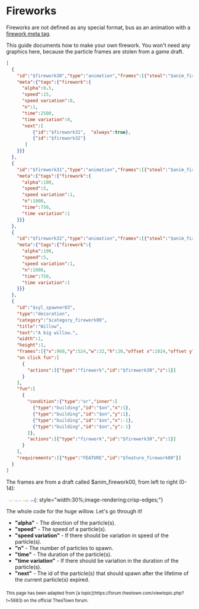 # Fireworks

Fireworks are not defined as any special format, bus as an animation with a [firework meta tag](../attribute-types/meta/tags.md#firework).

This guide documents how to make your own firework. You won't need any graphics here, because the particle frames are stolen from a game draft.

```json
[
  {
    "id":"$firework30","type":"animation","frames":[{"steal":"$anim_firework00","frame":2}],
    "meta":{"tags":{"firework":{
      "alpha":0.5, 
      "speed":15,
      "speed variation":0,
      "n":1,
      "time":2500,
      "time variation":0,
      "next":[
          {"id":"$firework31",  "always":true}, 
          {"id":"$firework32"}
       ]
    }}}
  },
  {
    "id":"$firework31","type":"animation","frames":[{"steal":"$anim_firework00","frame":2}],
    "meta":{"tags":{"firework":{
      "alpha":100, 
      "speed":5,
      "speed variation":1,
      "n":1000,
      "time":750,
      "time variation":1
    }}}
  },
  {
    "id":"$firework32","type":"animation","frames":[{"steal":"$anim_firework00","frame":3}],
    "meta":{"tags":{"firework":{
      "alpha":100, 
      "speed":5,
      "speed variation":1,
      "n":1000,
      "time":750,
      "time variation":1
    }}}
  },
  {
    "id":"$syl_spawner03",
    "type":"decoration",
    "category":"$category_firework00",
    "title":"Willow",
    "text":"A big willow.",
    "width":1,
    "height":1,
    "frames":[{"x":960,"y":524,"w":32,"h":20,"offset x":1024,"offset y":1024}],
    "on click fun":[
      {
        "actions":[{"type":"firework","id":"$firework30","z":1}]
      }
    ],
    "fun":[
      {
        "condition":{"type":"or","inner":[
          {"type":"building","id":"$on","x":1},
          {"type":"building","id":"$on","y":1},
          {"type":"building","id":"$on","x":-1},
          {"type":"building","id":"$on","y":-1}
        ]},
        "actions":[{"type":"firework","id":"$firework30","z":1}]
      }
    ],
    "requirements":[{"type":"FEATURE","id":"$feature_firework00"}]
  }
]
```

The frames are from a draft called $anim_firework00, from left to right (0-14):

![](../assets/guides/firework-particles.png){: style="width:30%;image-rendering:crisp-edges;"}

The whole code for the huge willow. Let's go through it!

- **"alpha"** - The direction of the particle(s).
- **"speed"** - The speed of a particle(s).
- **"speed variation"** - If there should be variation in speed of the particle(s).
- **"n"** - The number of particles to spawn.
- **"time"** - The duration of the particle(s).
- **"time variation"** - If there should be variation in the duration of the particle(s).
- **"next"** - The id of the particle(s) that should spawn after the lifetime of the current particle(s) expired.

<sub>
This page has been adapted from
[a topic](https://forum.theotown.com/viewtopic.php?t=5683)
on the official TheoTown forum.
</sub>
